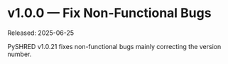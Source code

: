 # v1.0.0 — Fix Non-Functional Bugs

Released: 2025-06-25

PySHRED v1.0.21 fixes non-functional bugs mainly correcting the version number.
